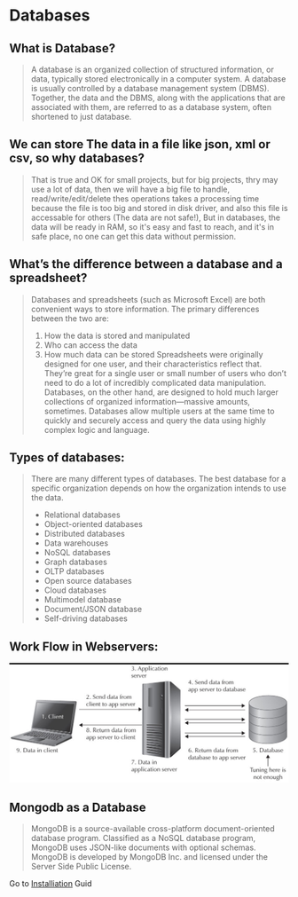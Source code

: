 # Databases
## What is Database?
>A database is an organized collection of structured information, or data, typically stored electronically in a computer system. A database is usually controlled by a database management system (DBMS). Together, the data and the DBMS, along with the applications that are associated with them, are referred to as a database system, often shortened to just database.
## We can store The data in a file like json, xml or csv, so why databases?
>That is true and OK for small projects, but for big projects, thry may use a lot of data, then we will have a big file to handle, read/write/edit/delete thes operations takes a processing time because the file is too big and stored in disk driver, and also this file is accessable for others (The data are not safe!), But in databases, the data will be ready in RAM, so it's easy and fast to reach, and it's in safe place, no one can get this data without permission.

## What’s the difference between a database and a spreadsheet?
>Databases and spreadsheets (such as Microsoft Excel) are both convenient ways to store information. The primary differences between the two are:
>1. How the data is stored and manipulated
>2. Who can access the data
>3. How much data can be stored
>Spreadsheets were originally designed for one user, and their characteristics reflect that. They’re great for a single user or small number of users who don’t need to do a lot of incredibly complicated data manipulation. Databases, on the other hand, are designed to hold much larger collections of organized information—massive amounts, sometimes. Databases allow multiple users at the same time to quickly and securely access and query the data using highly complex logic and language.

## Types of databases:
>There are many different types of databases. The best database for a specific organization depends on how the organization intends to use the data.
><ul><li>Relational databases</li><li>Object-oriented databases</li><li>Distributed databases</li><li>Data warehouses</li><li>NoSQL databases</li><li>Graph databases</li><li>OLTP databases</li><li>Open source databases</li><li>Cloud databases</li><li>Multimodel database</li><li>Document/JSON database</li><li>Self-driving databases</li></ul>

## Work Flow in Webservers:
![alt text](./images/f0004-01.jpg)

## Mongodb as a Database
> MongoDB is a source-available cross-platform document-oriented database program. Classified as a NoSQL database program, MongoDB uses JSON-like documents with optional schemas. MongoDB is developed by MongoDB Inc. and licensed under the Server Side Public License.

Go to [Installiation](./install-mongodb/README.MD) Guid
